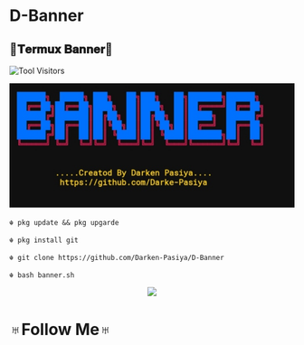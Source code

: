 # D-Banner

## 💠𝐓𝐞𝐫𝐦𝐮𝐱 𝐁𝐚𝐧𝐧𝐞𝐫💠

![Tool Visitors](https://visitor-badge.glitch.me/badge?page_id=Darken-Pasiya/D-Banner&left_color=blueviolet&right_color=brightgreen)

<p align="center"><img src="https://github.com/Darken-Pasiya/D-Banner/blob/main/Screenshot_20211019_132156.jpg" alt="Bt">

`☬ pkg update && pkg upgarde`

`☬ pkg install git`

`☬ git clone https://github.com/Darken-Pasiya/D-Banner`

`☬ bash banner.sh`

<p align="center">
  <img src="https://readme-typing-svg.herokuapp.com/?color=%23BA00FF&lines=🄷🄴🄻🄻🄾+,;𝗶+𝗮𝗺+𝕯𝖆𝖗𝖐𝖊𝖓+𝕻𝖆𝖘𝖎𝖞𝖆;𝗦𝗶𝗺𝗽𝗹𝗲+𝗣𝗹𝘂𝗴𝗶𝗻;𝗔𝗻𝗱;𝗧𝗼𝗼𝗹+𝗗𝗲𝘃𝗲𝗹𝗼𝗽𝗲𝗿+🛠😎&font=Fira%20Code&center=true&width=250&height=50">

# ♅Follow Me♅
